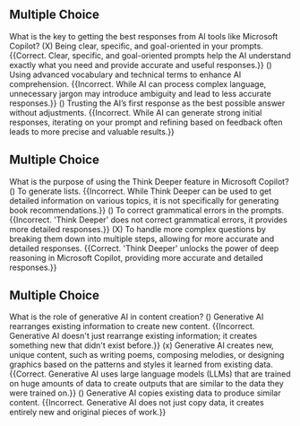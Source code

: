 ## Multiple Choice
What is the key to getting the best responses from AI tools like Microsoft Copilot?
(X) Being clear, specific, and goal-oriented in your prompts. {{Correct. Clear, specific, and goal-oriented prompts help the AI understand exactly what you need and provide accurate and useful responses.}}
() Using advanced vocabulary and technical terms to enhance AI comprehension. {{Incorrect. While AI can process complex language, unnecessary jargon may introduce ambiguity and lead to less accurate responses.}}
() Trusting the AI’s first response as the best possible answer without adjustments. {{Incorrect. While AI can generate strong initial responses, iterating on your prompt and refining based on feedback often leads to more precise and valuable results.}}

## Multiple Choice
What is the purpose of using the Think Deeper feature in Microsoft Copilot?
() To generate lists. {{Incorrect. While Think Deeper can be used to get detailed information on various topics, it is not specifically for generating book recommendations.}}
() To correct grammatical errors in the prompts. {{Incorrect. 'Think Deeper' does not correct grammatical errors, it provides more detailed responses.}}
(X) To handle more complex questions by breaking them down into multiple steps, allowing for more accurate and detailed responses. {{Correct. 'Think Deeper' unlocks the power of deep reasoning in Microsoft Copilot, providing more accurate and detailed responses.}}

## Multiple Choice
What is the role of generative AI in content creation?
() Generative AI rearranges existing information to create new content. {{Incorrect. Generative AI doesn't just rearrange existing information; it creates something new that didn't exist before.}}
(x) Generative AI creates new, unique content, such as writing poems, composing melodies, or designing graphics based on the patterns and styles it learned from existing data. {{Correct. Generative AI uses large language models (LLMs) that are trained on huge amounts of data to create outputs that are similar to the data they were trained on.}}
() Generative AI copies existing data to produce similar content. {{Incorrect. Generative AI does not just copy data, it creates entirely new and original pieces of work.}}